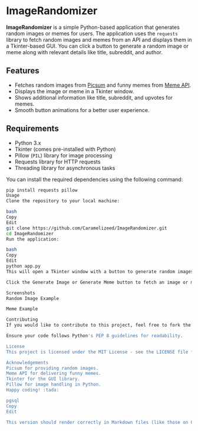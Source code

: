 # ImageRandomizer

**ImageRandomizer** is a simple Python-based application that generates random images or memes for users. The application uses the `requests` library to fetch random images and memes from an API and displays them in a Tkinter-based GUI. You can click a button to generate a random image or meme along with relevant details like title, subreddit, and author.

## Features
- Fetches random images from [Picsum](https://picsum.photos/) and funny memes from [Meme API](https://meme-api.com).
- Displays the image or meme in a Tkinter window.
- Shows additional information like title, subreddit, and upvotes for memes.
- Smooth button animations for a better user experience.

## Requirements
- Python 3.x
- Tkinter (comes pre-installed with Python)
- Pillow (`PIL`) library for image processing
- Requests library for HTTP requests
- Threading library for asynchronous tasks

You can install the required dependencies using the following command:

```bash
pip install requests pillow
Usage
Clone the repository to your local machine:

bash
Copy
Edit
git clone https://github.com/Caramelizeed/ImageRandomizer.git
cd ImageRandomizer
Run the application:

bash
Copy
Edit
python app.py
This will open a Tkinter window with a button to generate random images or memes.

Click the Generate Image or Generate Meme button to fetch an image or meme. The image or meme will be displayed in the window, and relevant information (for memes) will be shown below the image.

Screenshots
Random Image Example

Meme Example

Contributing
If you would like to contribute to this project, feel free to fork the repository, make changes, and submit a pull request.

Ensure your code follows Python's PEP 8 guidelines for readability.

License
This project is licensed under the MIT License - see the LICENSE file for details.

Acknowledgements
Picsum for providing random images.
Meme API for delivering funny memes.
Tkinter for the GUI library.
Pillow for image handling in Python.
Happy coding! :tada:

pgsql
Copy
Edit

This version should render correctly in Markdown files (like those on GitHub).
